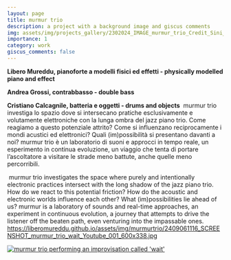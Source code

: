 ```yaml
---
layout: page
title: murmur trio
description: a project with a background image and giscus comments
img: assets/img/projects_gallery/2302024_IMAGE_murmur_trio_Credit_Sini_Mäkinen_001_700x700.jpeg
importance: 1
category: work
giscus_comments: false
---
```

**Libero Mureddu, pianoforte a modelli fisici ed effetti - physically modelled piano and effect**

**Andrea Grossi, contrabbasso - double bass**

**Cristiano Calcagnile, batteria e oggetti - drums and objects**
​​
murmur trio investiga lo spazio dove si intersecano pratiche esclusivamente e volutamente elettroniche con la lunga ombra del jazz piano trio. Come reagiamo a questo potenziale attrito? Come si influenzano reciprocamente i mondi acustici ed elettronici? Quali (im)possibilità si presentano davanti a noi? 
murmur trio è un laboratorio di suoni e approcci in tempo reale, un esperimento in continua evoluzione, un viaggio che tenta di portare l’ascoltatore a visitare le strade meno battute, anche quelle meno percorribili.

​
murmur trio investigates the space where purely and intentionally electronic practices intersect with the long shadow of the jazz piano trio. How do we react to this potential friction? How do the acoustic and electronic worlds influence each other? What (im)possibilities lie ahead of us? 
murmur is a laboratory of sounds and real-time approaches, an experiment in continuous evolution, a journey that attempts to drive the listener off the beaten path, even venturing into the impassable ones.
https://liberomureddu.github.io/assets/img/murmurtrio/2409061116_SCREENSHOT_murmur_trio_wait_Youtube_001_600x338.jpg


[![murmur trio performing an improvisation called 'wait'](https://liberomureddu.github.io/assets/img/murmurtrio/2409061116_SCREENSHOT_murmur_trio_wait_Youtube_001_600x338.jpg)](https://www.youtube.com/watch?v=mx4gk79WcxE)

